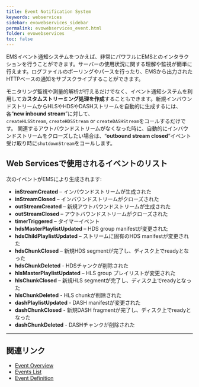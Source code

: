 ```yaml
---
title: Event Notification System
keywords: webservices
sidebar: evowebservices_sidebar
permalink: evowebservices_event.html
folder: evowebservices
toc: false
---
```


EMSイベント通知システムをつかえば、非常にパワフルにEMSとのインタラクションを行うことができます。サーバーの使用状況に関する理解や監視が簡単に行えます。ログファイルのポーリングやパースを行ったり、EMSから出力されたHTTPベースの通知をサブスクライブすることができます。

モニタリング監視や測量的解析が行えるだけでなく、イベント通知システムを利用して**カスタムストリーミング処理を作成**することもできます。新規インバウンドストリームからHLSやHDSやDASHストリームを自動的に生成するには、各“**new inbound stream**”に対して、`createHLSStream`, `createHDSStream` or `createDASHStream`をコールするだけです。
関連するアウトバウンドストリームがなくなった時に、自動的にインバウンドストリームをクローズしたい場合は、“**outbound stream closed**”イベント受け取り時に`shutdownStream`をコールします。


## Web Servicesで使用されるイベントのリスト

次のイベントがEMSにより生成されます:

- **inStreamCreated** – インバウンドストリームが生成された
- **inStreamClosed** – インバウンドストリームがクローズされた
- **outStreamCreated** – 新規アウトバウンドストリームが生成された
- **outStreamClosed** – アウトバウンドストリームがクローズされた
- **timerTriggered** – タイマーイベント
- **hdsMasterPlaylistUpdated** – HDS group manifestが変更された
- **hdsChildPlaylistUpdated** – ストリームに固有のHDS manifestが変更された
- **hdsChunkClosed** – 新規HDS segmentが完了し、ディスク上でreadyとなった
- **hdsChunkDeleted** - HDSチャンクが削除された
- **hlsMasterPlaylistUpdated** – HLS group プレイリストが変更された
- **hlsChunkClosed** – 新規HLS segmentが完了し、ディスク上でreadyとなった
- **hlsChunkDeleted** - HLS chunkが削除された
- **dashPlaylistUpdated** - DASH manifestが変更された
- **dashChunkClosed** - 新規DASH fragmentが完了し、ディスク上でreadyとなった
- **dashChunkDeleted** - DASHチャンクが削除された

------

## 関連リンク

- [Event Overview](userguide_eventsoverview.html)
- [Events List](userguide_eventslist.html)
- [Event Definition](userguide_eventsdefinition.htmll)